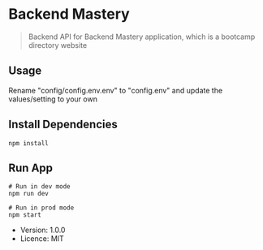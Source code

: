 # Backend Mastery

> Backend API for Backend Mastery application, which is a bootcamp directory website

## Usage

Rename "config/config.env.env" to "config.env" and update the values/setting to your own

## Install Dependencies

```
npm install
```

## Run App

```
# Run in dev mode
npm run dev

# Run in prod mode
npm start
```

- Version: 1.0.0
- Licence: MIT

